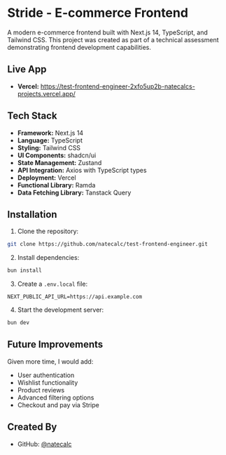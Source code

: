 # Stride - E-commerce Frontend

A modern e-commerce frontend built with Next.js 14, TypeScript, and Tailwind
CSS. This project was created as part of a technical assessment demonstrating
frontend development capabilities.

## Live App

- **Vercel:** https://test-frontend-engineer-2xfo5up2b-natecalcs-projects.vercel.app/

## Tech Stack

- **Framework:** Next.js 14
- **Language:** TypeScript
- **Styling:** Tailwind CSS
- **UI Components:** shadcn/ui
- **State Management:** Zustand
- **API Integration:** Axios with TypeScript types
- **Deployment:** Vercel
- **Functional Library:** Ramda
- **Data Fetching Library:** Tanstack Query

## Installation

1. Clone the repository:

```bash
git clone https://github.com/natecalc/test-frontend-engineer.git
```

2. Install dependencies:

```bash
bun install
```

3. Create a `.env.local` file:

```env
NEXT_PUBLIC_API_URL=https://api.example.com
```

4. Start the development server:

```bash
bun dev
```

## Future Improvements

Given more time, I would add:

- User authentication
- Wishlist functionality
- Product reviews
- Advanced filtering options
- Checkout and pay via Stripe

## Created By

- GitHub: [@natecalc](https://github.com/natecalc)
